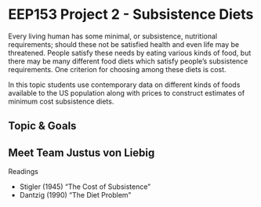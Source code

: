 # EEP153 Project 2 - Subsistence Diets

Every living human has some minimal, or subsistence, nutritional requirements; should these not be satisfied health and even life may be threatened. People satisfy these needs by eating various kinds of food, but there may be many different food diets which satisfy people’s subsistence requirements. One criterion for choosing among these diets is cost.

In this topic students use contemporary data on different kinds of foods available to the US population along with prices to construct estimates of minimum cost subsistence diets.

## Topic & Goals 

## Meet Team Justus von Liebig



Readings
- Stigler (1945) “The Cost of Subsistence”
- Dantzig (1990) “The Diet Problem”
